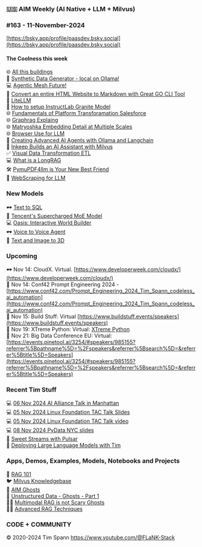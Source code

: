 ### 🇺🇸 AIM Weekly (AI Native + LLM + Milvus)  
### #163 - 11-November-2024


[https://bsky.app/profile/paasdev.bsky.social](https://bsky.app/profile/paasdev.bsky.social)


#### The Coolness this week
🌐 [All this buildings](https://tech.marksblogg.com/ornl-fema-buildings.html)<br/>
📎 [Synthetic Data Generator - local on Ollama!](https://github.com/StacklokLabs/promptwright?tab=readme-ov-file)<br/>
💻 [Agentic Mesh Future!](https://towardsdatascience.com/agentic-mesh-the-future-of-generative-ai-enabled-autonomous-agent-ecosystems-d6a11381c979)<br/>
🦾 [Convert an entire HTML Website to Markdown with Great GO CLI Tool](https://github.com/JohannesKaufmann/html-to-markdown)<br/>
🫶 [LiteLLM](https://github.com/BerriAI/litellm)<br/>
📝 [How to setup InstructLab Granite Model](https://github.com/rhai-code/instructlab-granite-images/blob/main/README.md)<br/>
🌐 [Fundamentals of Platform Transforamation Salesforce](https://architect.salesforce.com/fundamentals/platform-transformation)<br/>
🌐 [Graphrag Explaing](https://zilliz.com/blog/graphrag-explained-enhance-rag-with-knowledge-graphs)<br/> 
🌐 [Matryoshka Embedding Detail at Multiple Scales](https://milvus.io/blog/matryoshka-embeddings-detail-at-multiple-scales)<br/>
🌐 [Browser Use for LLM](https://github.com/gregpr07/browser-use)<br/>
📎 [Creating Advanced AI Agents with Ollama and Langchain](https://medium.com/ai-advances/4-key-steps-to-creating-advanced-ai-agents-129c5bd9139b)<br/>
🤖 [Inkeep Builds an AI Assistant with Milvus](https://medium.com/@zilliz_learn/how-inkeep-and-milvus-built-a-rag-driven-ai-assistant-for-smarter-interaction-4d4da352021e)<br/>
✅ [Visual Data Transformation ETL](https://github.com/amphi-ai/amphi-etl)<br/>
💻 [What is a LongRAG](https://medium.com/generative-ai/longrag-giving-ai-a-bigger-net-to-catch-more-fish-in-the-sea-of-information-7ecdd63f330d)<br/>
🛠️ [PymuPDF4llm is Your New Best Friend](https://ai.gopubby.com/the-pdf-extraction-revolution-why-pymupdf4llm-is-your-new-best-friend-and-llamaparse-is-crying-e57882dee7f8)<br/>
🫶 [WebScraping for LLM](https://ai.gopubby.com/use-ai-to-scrape-almost-all-websites-easily-in-2025-f868adc41e0f)<br/>

### New Models
🕶️ [Text to SQL](https://huggingface.co/PipableAI/pip-sql-1.3b)<br/>
🦾 [Tencent's Supercharged MoE Model](https://huggingface.co/tencent/Tencent-Hunyuan-Large)<br/>
💻 [Oasis: Interactive World Builder](https://huggingface.co/Etched/oasis-500m)<br/>
🕶️ [Voice to Voice Agent](https://huggingface.co/fishaudio/fish-agent-v0.1-3b)<br/>
🍔 [Text and Image to 3D](https://huggingface.co/tencent/Hunyuan3D-1)<br/>


### Upcoming
🕶️ Nov 14: CloudX. Virtual. [https://www.developerweek.com/cloudx/](https://www.developerweek.com/cloudx/) <br/>
🍔 Nov 14: Conf42 Prompt Engineering 2024 - [https://www.conf42.com/Prompt_Engineering_2024_Tim_Spann_codeless_ai_automation](https://www.conf42.com/Prompt_Engineering_2024_Tim_Spann_codeless_ai_automation)<br/>
🧐 Nov 15: Build Stuff: Virtual [https://www.buildstuff.events/speakers](https://www.buildstuff.events/speakers)<br/>
🐍 Nov 19: XTreme Python: Virtual: [XTreme Python](https://xtremepython.dev/2024/schedule/)<br/>
🔋 Nov 21: Big Data Conference EU: Virtual: [https://events.pinetool.ai/3254/#speakers/985155?referrer%5Bpathname%5D=%2Fspeakers&referrer%5Bsearch%5D=&referrer%5Btitle%5D=Speakers](https://events.pinetool.ai/3254/#speakers/985155?referrer%5Bpathname%5D=%2Fspeakers&referrer%5Bsearch%5D=&referrer%5Btitle%5D=Speakers)<br/>


### Recent Tim Stuff

💻 [06 Nov 2024 AI Alliance Talk in Manhattan](https://www.slideshare.net/slideshow/tspann06-nov-2024_ai-alliance_nyc_-intro-to-data-prep-kit-and-open-source-rag/273079590)<br/>
💻 [05 Nov 2024 Linux Foundation TAC Talk Slides](https://www.slideshare.net/slideshow/2024-nov-05-linux-foundation-tac-talk-with-milvus/273100530)<br/>
💻 [05 Nov 2024 Linux Foundation TAC Talk video](https://www.youtube.com/watch?v=THEKomhftrU)<br/>
💻 [08 Nov 2024 PyData NYC slides](https://www.slideshare.net/slideshow/tspann08-nov-2024_pydatanyc_unstructured-data-processing-with-a-raspberry-pi-ai-kit-and-python/273076376)<br/>
📼 [Sweet Streams with Pulsar](https://www.youtube.com/watch?v=oAXXWKSCQQw&pp=ygUSIlRpbSBTcGFubiIgbWlsdnVz)<br/>
📼 [Deploying Large Language Models with Tim](https://www.youtube.com/watch?v=9sUAS06OTMQ)<br/>

### Apps, Demos, Examples, Models, Notebooks and Projects

🐍 [RAG 101](https://medium.com/@tspann/step-by-step-rag-101-with-milvus-813477a4e88d)<br/>
🐦 [Milvus Knowledgebase](https://github.com/tspannhw/AIM-Milvus-KB)<br/>
👻 [AIM Ghosts](https://github.com/tspannhw/AIM-Ghosts)<br/>
🚕 [Unstructured Data - Ghosts - Part 1](https://www.youtube.com/watch?v=5nCDzF4EVlA)<br/>
✍🏼 [Multimodal RAG is not Scary Ghosts](https://dzone.com/articles/multimodal-rag-is-not-scary-ghosts-are-scary)<br/>
✍🏼 [Advanced RAG Techniques](https://thenewstack.io/advanced-retrieval-augmented-generation-rag-techniques/)<br/>

### CODE + COMMUNITY 

&copy; 2020-2024 Tim Spann  https://www.youtube.com/@FLaNK-Stack
